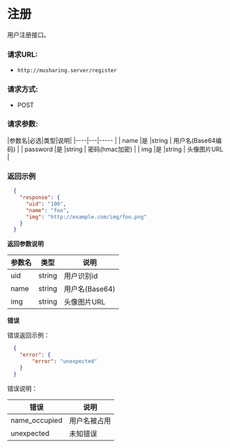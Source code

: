 # 注册

用户注册接口。

### 请求URL:

- `http://musharing.server/register`
  
### 请求方式:

- POST

### 请求参数:

|参数名|必选|类型|说明|
|----|---|----- |
| name |是  |string | 用户名(Base64编码)   |
| password |是  |string | 密码(hmac加密)    |
| img     |是  |string | 头像图片URL    |

 ### 返回示例

```json
  {
    "response": {
      "uid": "100",
      "name": "foo",
      "img": "http://example.com/img/foo.png"
    }
  }
```

 **返回参数说明** 

|参数名|类型|说明|
|-----|-----|-----|
|uid | string | 用户识别id |
|name |string |用户名(Base64)   |
|img   |string | 头像图片URL    |

 **错误** 

错误返回示例：

```json
  {
    "error": {
        "error": "unexpected"
    }
  }
```

错误说明：

| 错误 | 说明 |
| -- | -- |
| name_occupied | 用户名被占用 |
| unexpected | 未知错误 |
